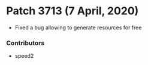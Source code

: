 Patch 3713 (7 April, 2020)
============================
- Fixed a bug allowing to generate resources for free

### Contributors ###
- speed2
